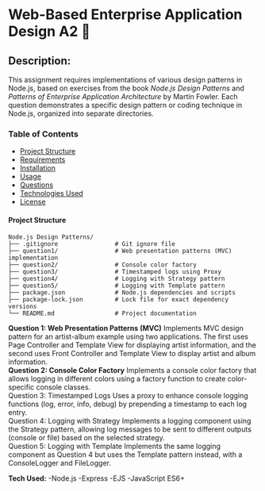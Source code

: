 # Web-Based Enterprise Application Design A2 🎵

## Description:
This assignment requires implementations of various design patterns in Node.js, based on exercises from the book *Node.js Design Patterns* and *Patterns of Enterprise Application Architecture* by Martin Fowler. Each question demonstrates a specific design pattern or coding technique in Node.js, organized into separate directories.

### Table of Contents

- [Project Structure](#project-structure)
- [Requirements](#requirements)
- [Installation](#installation)
- [Usage](#usage)
- [Questions](#questions)
- [Technologies Used](#technologies-used)
- [License](#license)

#### Project Structure

```plaintext
Node.js Design Patterns/
├── .gitignore                # Git ignore file
├── question1/                # Web presentation patterns (MVC) implementation
├── question2/                # Console color factory
├── question3/                # Timestamped logs using Proxy
├── question4/                # Logging with Strategy pattern
├── question5/                # Logging with Template pattern
├── package.json              # Node.js dependencies and scripts
├── package-lock.json         # Lock file for exact dependency versions
└── README.md                 # Project documentation
``` 

**Question 1: Web Presentation Patterns (MVC)**
Implements MVC design pattern for an artist-album example using two applications. The first uses Page Controller and Template View for displaying artist information, and the second uses Front Controller and Template View to display artist and album information. <br/>
**Question 2: Console Color Factory**
Implements a console color factory that allows logging in different colors using a factory function to create color-specific console classes. <br/>
Question 3: Timestamped Logs
Uses a proxy to enhance console logging functions (log, error, info, debug) by prepending a timestamp to each log entry. <br/>
Question 4: Logging with Strategy
Implements a logging component using the Strategy pattern, allowing log messages to be sent to different outputs (console or file) based on the selected strategy. <br/>
Question 5: Logging with Template
Implements the same logging component as Question 4 but uses the Template pattern instead, with a ConsoleLogger and FileLogger.

**Tech Used:**
-Node.js
-Express
-EJS
-JavaScript ES6+
